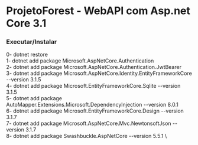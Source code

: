 # ProjetoForest - WebAPI com Asp.net Core 3.1

### Executar/Instalar
0- dotnet restore \
1- dotnet add package Microsoft.AspNetCore.Authentication \
2- dotnet add package Microsoft.AspNetCore.Authentication.JwtBearer \
3- dotnet add package Microsoft.AspNetCore.Identity.EntityFrameworkCore --version 3.1.5 \
4- dotnet add package Microsoft.EntityFrameworkCore.Sqlite --version 3.1.5 \
5- dotnet add package AutoMapper.Extensions.Microsoft.DependencyInjection --version 8.0.1 \
6- dotnet add package Microsoft.EntityFrameworkCore.Design --version 3.1.7 \
7- dotnet add package Microsoft.AspNetCore.Mvc.NewtonsoftJson --version 3.1.7 \
8- dotnet add package Swashbuckle.AspNetCore --version 5.5.1 \
